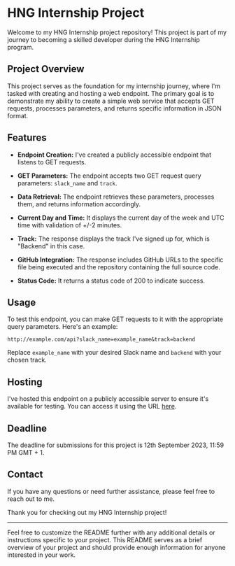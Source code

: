 # HNG Internship Project

Welcome to my HNG Internship project repository! This project is part of my journey to becoming a skilled developer during the HNG Internship program.

## Project Overview

This project serves as the foundation for my internship journey, where I'm tasked with creating and hosting a web endpoint. The primary goal is to demonstrate my ability to create a simple web service that accepts GET requests, processes parameters, and returns specific information in JSON format.

## Features

- **Endpoint Creation:** I've created a publicly accessible endpoint that listens to GET requests.

- **GET Parameters:** The endpoint accepts two GET request query parameters: `slack_name` and `track`.

- **Data Retrieval:** The endpoint retrieves these parameters, processes them, and returns information accordingly.

- **Current Day and Time:** It displays the current day of the week and UTC time with validation of +/-2 minutes.

- **Track:** The response displays the track I've signed up for, which is "Backend" in this case.

- **GitHub Integration:** The response includes GitHub URLs to the specific file being executed and the repository containing the full source code.

- **Status Code:** It returns a status code of 200 to indicate success.

## Usage

To test this endpoint, you can make GET requests to it with the appropriate query parameters. Here's an example:

```
http://example.com/api?slack_name=example_name&track=backend
```

Replace `example_name` with your desired Slack name and `backend` with your chosen track.

## Hosting

I've hosted this endpoint on a publicly accessible server to ensure it's available for testing. You can access it using the URL [here](http://example.com/api).

## Deadline

The deadline for submissions for this project is 12th September 2023, 11:59 PM GMT + 1.

## Contact

If you have any questions or need further assistance, please feel free to reach out to me.

Thank you for checking out my HNG Internship project!

---

Feel free to customize the README further with any additional details or instructions specific to your project. This README serves as a brief overview of your project and should provide enough information for anyone interested in your work.
